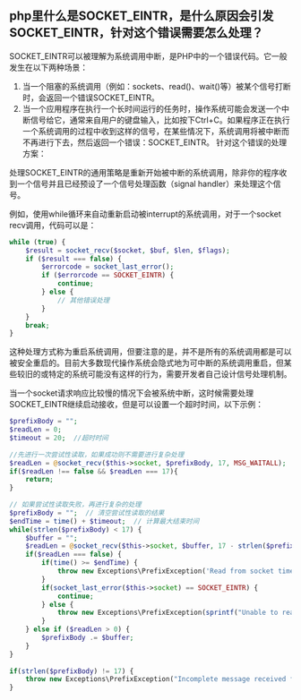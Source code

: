 ## php里什么是SOCKET_EINTR，是什么原因会引发SOCKET_EINTR，针对这个错误需要怎么处理？
SOCKET_EINTR可以被理解为系统调用中断，是PHP中的一个错误代码。它一般发生在以下两种场景：

1. 当一个阻塞的系统调用（例如：sockets、read()、wait()等）被某个信号打断时，会返回一个错误SOCKET_EINTR。
2. 当一个应用程序在执行一个长时间运行的任务时，操作系统可能会发送一个中断信号给它，通常来自用户的键盘输入，比如按下Ctrl+C。如果程序正在执行一个系统调用的过程中收到这样的信号，在某些情况下，系统调用将被中断而不再进行下去，然后返回一个错误：SOCKET_EINTR。
针对这个错误的处理方案：

处理SOCKET_EINTR的通用策略是重新开始被中断的系统调用，除非你的程序收到一个信号并且已经预设了一个信号处理函数（signal handler）来处理这个信号。    

例如，使用while循环来自动重新启动被interrupt的系统调用，对于一个socket recv调用，代码可以是：
```php
while (true) { 
    $result = socket_recv($socket, $buf, $len, $flags); 
    if ($result === false) { 
        $errorcode = socket_last_error(); 
        if ($errorcode == SOCKET_EINTR) { 
            continue; 
        } else { 
            // 其他错误处理 
        } 
    } 
    break; 
}
```
这种处理方式称为重启系统调用，但要注意的是，并不是所有的系统调用都是可以被安全重启的。目前大多数现代操作系统会隐式地为可中断的系统调用重启，但某些较旧的或特定的系统可能没有这样的行为，需要开发者自己设计信号处理机制。
    
当一个socket请求响应比较慢的情况下会被系统中断，这时候需要处理SOCKET_EINTR继续启动接收，但是可以设置一个超时时间，以下示例：
```php
$prefixBody = "";  
$readLen = 0;  
$timeout = 20;  //超时时间 
 
//先进行一次尝试性读取，如果成功则不需要进行复杂处理 
$readLen = @socket_recv($this->socket, $prefixBody, 17, MSG_WAITALL);  
if($readLen !== false && $readLen === 17){ 
    return; 
} 
 
// 如果尝试性读取失败，再进行复杂的处理 
$prefixBody = "";  // 清空尝试性读取的结果 
$endTime = time() + $timeout;  // 计算最大结束时间 
while(strlen($prefixBody) < 17) {  
    $buffer = "";  
    $readLen = @socket_recv($this->socket, $buffer, 17 - strlen($prefixBody), MSG_WAITALL);  
    if($readLen === false) { 
        if(time() >= $endTime) {  
            throw new Exceptions\PrefixException('Read from socket timeout.');  
        } 
        if(socket_last_error($this->socket) == SOCKET_EINTR) {  
            continue; 
        } else { 
            throw new Exceptions\PrefixException(sprintf("Unable to read prefix from socket: %s", socket_strerror(socket_last_error($this->socket))));  
        }  
    } else if ($readLen > 0) { 
        $prefixBody .= $buffer; 
    }  
} 
 
if(strlen($prefixBody) != 17) { 
    throw new Exceptions\PrefixException("Incomplete message received from socket.");  
}  
```

